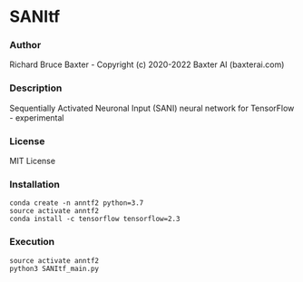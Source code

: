 # SANItf

### Author

Richard Bruce Baxter - Copyright (c) 2020-2022 Baxter AI (baxterai.com)

### Description

Sequentially Activated Neuronal Input (SANI) neural network for TensorFlow - experimental 

### License

MIT License

### Installation
```
conda create -n anntf2 python=3.7
source activate anntf2
conda install -c tensorflow tensorflow=2.3
```

### Execution
```
source activate anntf2
python3 SANItf_main.py
```
